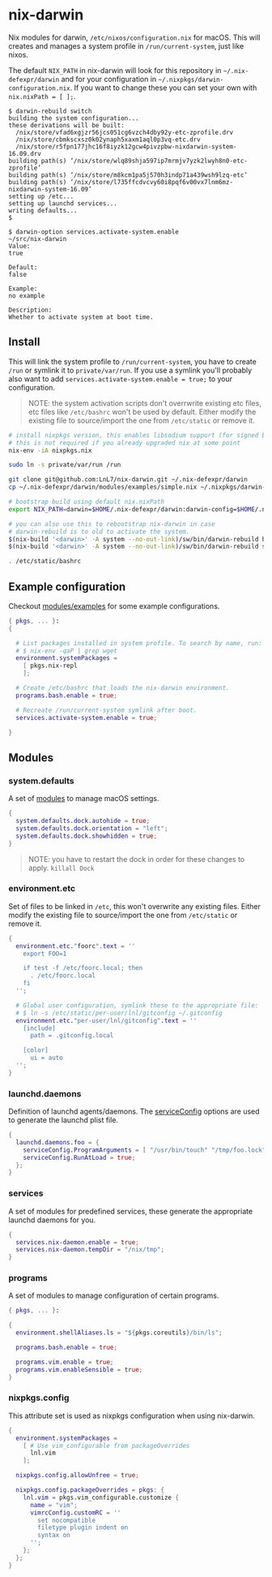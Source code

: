 # nix-darwin

Nix modules for darwin, `/etc/nixos/configuration.nix` for macOS.
This will creates and manages a system profile in `/run/current-system`, just like nixos.

The default `NIX_PATH` in nix-darwin will look for this repository in `~/.nix-defexpr/darwin` and for your configuration in `~/.nixpkgs/darwin-configuration.nix`.
If you want to change these you can set your own with `nix.nixPath = [ ];`.

```
$ darwin-rebuild switch
building the system configuration...
these derivations will be built:
  /nix/store/vfad6xgjzr56jcs051cg6vzch4dby92y-etc-zprofile.drv
  /nix/store/cbmkscxsz0k02ynaph5xaxm1aql0p3vq-etc.drv
  /nix/store/r5fpn177jhc16f8iyzk12gcw4pivzpbw-nixdarwin-system-16.09.drv
building path(s) ‘/nix/store/wlq89shja597ip7mrmjv7yzk2lwyh8n0-etc-zprofile’
building path(s) ‘/nix/store/m8kcm1pa5j570h3indp71a439wsh9lzq-etc’
building path(s) ‘/nix/store/l735ffcdvcvy60i8pqf6v00vx7lnm6mz-nixdarwin-system-16.09’
setting up /etc...
setting up launchd services...
writing defaults...
$ 
```

```
$ darwin-option services.activate-system.enable                                                                                                                                            ~/src/nix-darwin
Value:
true

Default:
false

Example:
no example

Description:
Whether to activate system at boot time.
```

## Install

This will link the system profile to `/run/current-system`, you have to create `/run` or symlink it to `private/var/run`.
If you use a symlink you'll probably also want to add `services.activate-system.enable = true;` to your configuration.

> NOTE: the system activation scripts don't overrwrite existing etc files, etc files like `/etc/bashrc` won't be used by default.
Either modify the existing file to source/import the one from `/etc/static` or remove it.

```bash
# install nixpkgs version, this enables libsodium support (for signed binary caches)
# this is not required if you already upgraded nix at some point
nix-env -iA nixpkgs.nix

sudo ln -s private/var/run /run

git clone git@github.com:LnL7/nix-darwin.git ~/.nix-defexpr/darwin
cp ~/.nix-defexpr/darwin/modules/examples/simple.nix ~/.nixpkgs/darwin-configuration.nix

# bootstrap build using default nix.nixPath
export NIX_PATH=darwin=$HOME/.nix-defexpr/darwin:darwin-config=$HOME/.nixpkgs/darwin-configuration.nix:$NIX_PATH

# you can also use this to rebootstrap nix-darwin in case
# darwin-rebuild is to old to activate the system.
$(nix-build '<darwin>' -A system --no-out-link)/sw/bin/darwin-rebuild build
$(nix-build '<darwin>' -A system --no-out-link)/sw/bin/darwin-rebuild switch

. /etc/static/bashrc
```

## Example configuration

Checkout [modules/examples](https://github.com/LnL7/nix-darwin/tree/master/modules/examples) for some example configurations.

```nix
{ pkgs, ... }:
{

  # List packages installed in system profile. To search by name, run:
  # $ nix-env -qaP | grep wget
  environment.systemPackages =
    [ pkgs.nix-repl
    ];

  # Create /etc/bashrc that loads the nix-darwin environment.
  programs.bash.enable = true;

  # Recreate /run/current-system symlink after boot.
  services.activate-system.enable = true;

}
```

## Modules

### system.defaults

A set of [modules](https://github.com/LnL7/nix-darwin/tree/master/modules/system/defaults) to manage macOS settings.

```nix
{
  system.defaults.dock.autohide = true;
  system.defaults.dock.orientation = "left";
  system.defaults.dock.showhidden = true;
}
```

> NOTE: you have to restart the dock in order for these changes to apply. `killall Dock`

### environment.etc

Set of files to be linked in `/etc`, this won't overwrite any existing files.
Either modify the existing file to source/import the one from `/etc/static` or remove it.

```nix
{
  environment.etc."foorc".text = ''
    export FOO=1

    if test -f /etc/foorc.local; then
      . /etc/foorc.local
    fi
  '';

  # Global user configuration, symlink these to the appropriate file:
  # $ ln -s /etc/static/per-user/lnl/gitconfig ~/.gitconfig
  environment.etc."per-user/lnl/gitconfig".text = ''
    [include]
      path = .gitconfig.local

    [color]
      ui = auto
  '';
}
```

### launchd.daemons

Definition of launchd agents/daemons. The [serviceConfig](https://github.com/LnL7/nix-darwin/blob/master/modules/launchd/launchd.nix) options are used to generate the launchd plist file.

```nix
{
  launchd.daemons.foo = {
    serviceConfig.ProgramArguments = [ "/usr/bin/touch" "/tmp/foo.lock" ];
    serviceConfig.RunAtLoad = true;
  };
}
```

### services

A set of modules for predefined services, these generate the appropriate launchd daemons for you.

```nix
{
  services.nix-daemon.enable = true;
  services.nix-daemon.tempDir = "/nix/tmp";
}
```

### programs

A set of modules to manage configuration of certain programs.

```nix
{ pkgs, ... }:

{
  environment.shellAliases.ls = "${pkgs.coreutils}/bin/ls";

  programs.bash.enable = true;

  programs.vim.enable = true;
  programs.vim.enableSensible = true;
}
```

### nixpkgs.config

This attribute set is used as nixpkgs configuration when using nix-darwin.

```nix
{
  environment.systemPackages =
    [ # Use vim_configurable from packageOverrides
      lnl.vim
    ];

  nixpkgs.config.allowUnfree = true;

  nixpkgs.config.packageOverrides = pkgs: {
    lnl.vim = pkgs.vim_configurable.customize {
      name = "vim";
      vimrcConfig.customRC = ''
        set nocompatible
        filetype plugin indent on
        syntax on
      '';
    };
  };
}
```
